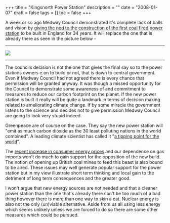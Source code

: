 +++
title = "Kingsnorth Power Station"
description = ""
date = "2008-01-07"
draft = false
tags = []
toc = false
+++

A week or so ago Medway Council demonstrated it's complete lack of balls and vision by [giving the nod to the construction of the first coal fired power station](http://news.bbc.co.uk/1/hi/england/7169105.stm) to be built in England for 34 years. It will replace the one that is already there as seen in the picture below -

---
<img style="display:block;margin:auto" src="https://i.ibb.co/chgmkvNd/257729888-d05350f4ca-b.jpg">

---

The councils decision is not the one that gives the final say so to the power stations owners e.on to build or not, that is down to central government. Even if Medway Council had not agreed there is every chance that permission will be granted anyway. It was though a missed opportunity for the Council to demonstrate some awareness of and commitment to measures to reduce our carbon footprint on the planet. If the new power station is built it really will be quite a landmark in terms of decision making related to ameliorating climate change. If by some miracle the government listens to the science and decides not to give permission Medway Council are going to look very stupid indeed.

Greenpeace are of course on the case. They say the new power station will "emit as much carbon dioxide as the 30 least polluting nations in the world combined". A leading climate scientist has called it "[a tipping point for the world](https://storage.googleapis.com/gpuk-archive/blog/climate/no-new-coal-its-not-rocket-science-gordon-20071217.html)".

The [recent increase in consumer energy prices](http://news.bbc.co.uk/1/hi/business/7171345.stm) and our dependence on gas imports won't do much to gain support for the opposition of the new build. The notion of opening up British coal mines to feed this beast is also bound to be aired. These issues may well generate popular support for the power station but in my view illustrate short term thinking and local gain to the detriment of long term consequences and the greater good.

I won't argue that new energy sources are not needed and that a cleaner power station than the one that's already there can't be too much of a bad thing however there is more than one way to skin a cat. Nuclear energy is also not the only (un)viable alternative. Aside from us all using less energy which seems unlikely unless we are forced to do so there are some other measures which could be pursued.